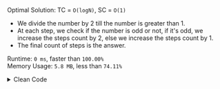 Optimal Solution: TC = `O(logN)`, SC = `O(1)`

* We divide the number by 2 till the number is greater than 1. <br>
* At each step, we check if the number is odd or not, if it's odd, we increase the steps count by 2, else we increase the steps count by 1. <br>
* The final count of steps is the answer. <br>

Runtime: `0 ms`, faster than `100.00%`<br>
Memory Usage: `5.8 MB`, less than `74.11%`<br>


<details><summary>Clean Code</summary>

![](https://github.com/archishmanghos/code-images/blob/master/Leetcode/1342.png)

</details>